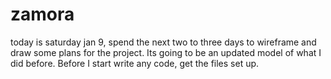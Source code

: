 # zamora



today is saturday jan 9, spend the next two to three days to wireframe and draw some plans for the project. Its going to be an updated model of what I did before. Before I start write any code, get the files set up. 